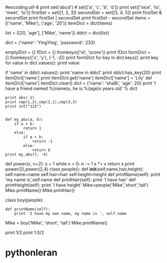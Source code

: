 
#encoding:utf-8
print set('abcd')  # set(['a', 'c', 'b', 'd'])
print set(['nice', 'to', 'meet', 'to'])
firstSet = set([1, 2, 3])
secondSet = set([3, 4, 5])
print firstSet & secondSet
print firstSet | secondSet
print firstSet - secondSet
items = [('name', 'Mike'), ('age', '20')]
itemDict = dict(items)

list = ([20, 'age'], ['Mike', 'name'])
ddict = dict(list)

dict = {'name': 'YingYing', 'password': 233}

emptyDict = {}
fDict = {}.fromkeys(('id', 'score'))
print fDict
formDict = {}.fromkeys(('x', 'y'), (-1, -2))
print formDict
for key in dict.keys():
    print key
    for value in dict.values():
        print value

if 'name' in ddict.values():
    print 'name in ddict'
    print ddict.has_key(20)
    print itemDict['name']
    print itemDict.get('name')
    itemDict['name'] = 'Lily'
    del itemDict['name']
    itemDict.clear()
    dict = {'name': 'shaBi', 'age': 20}
    print 'I have a friend named %(name)s, he is %(age)s years old' % dict


    print abs(-2)
    print cmp(1,2),cmp(2,1),cmp(3,3)
    print int("123")


    def my_abs(a, b):
        if a > b:
            return 1
        else:
            if a < b:
                return -1
            else:
                return 0
    print my_abs(7, -4)


def power(x, n=2):
    s = 1
    while n > 0:
        n -= 1
        s *= x
    return s
print power(2),power(2,4)
class people():
    def __init__(self,name,hair,height):
        self.name=name
        self.hair=hair
        self.height=height
    def printName(self):
        print 'my name is',self.name
    def printHair(self):
        print 'I have hair'
    def printHeight(self):
        print 'I have height'
Mike=people('Mike','short','tall')
Mike.printName()
Mike.printHair()

class boy(people):

    def printName(self):
        print 'I have my own name, my name is ', self.name


Mike = boy('Mike', 'short', 'tall')
Mike.printName()

print 1/2
print 1.0/2



# pythonleran
